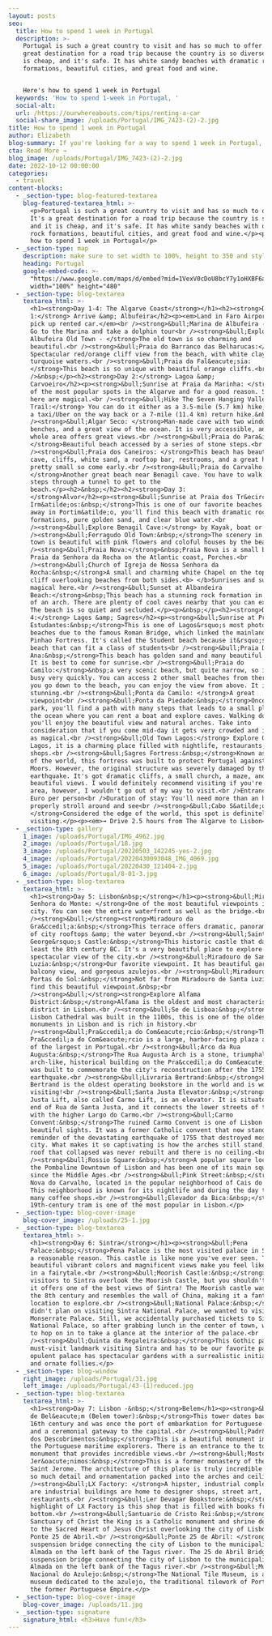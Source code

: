 ```yaml
---
layout: posts
seo:
  title: How to spend 1 week in Portugal
  description: >-
    Portugal is such a great country to visit and has so much to offer. It's a
    great destination for a road trip because the country is so diverse and it
    is cheap, and it's safe. It has white sandy beaches with dramatic rock
    formations, beautiful cities, and great food and wine.


    Here's how to spend 1 week in Portugal
  keywords: 'How to spend 1-week in Portugal, '
  social-alt:
  url: /https://ourwhereabouts.com/tips/renting-a-car
  social-share_image: /uploads/Portugal/IMG_7423-(2)-2.jpg
title: How to spend 1 week in Portugal
author: Elizabeth
blog-summary: If you're looking for a way to spend 1 week in Portugal, here's an itinerary
cta: Read More →
blog_image: /uploads/Portugal/IMG_7423-(2)-2.jpg
date: 2022-10-12 00:00:00
categories:
  - travel
content-blocks:
  - _section-type: blog-featured-textarea
    blog-featured-textarea_html: >-
      <p>Portugal is such a great country to visit and has so much to offer.
      It's a great destination for a road trip because the country is so diverse
      and it is cheap, and it's safe. It has white sandy beaches with dramatic
      rock formations, beautiful cities, and great food and wine.</p><p>Here's
      how to spend 1 week in Portugal</p>
  - _section-type: map
    description: make sure to set width to 100%, height to 350 and style to border 2
    heading: Portugal
    google-embed-code: >-
      "https://www.google.com/maps/d/embed?mid=1VexV0cDoU8bcY7y1oHXBF6aCsy9KdpU&ehbc=2E312F"
      width="100%" height="480"
  - _section-type: blog-textarea
    textarea_html: >-
      <h1><strong>Day 1-4: The Algarve Coast</strong></h1><h2><strong>Day
      1:</strong> Arrive &amp; Albufeira</h2><p><em>Land in Faro Airport and
      pick up rented car.</em><br /><strong>&bull;Marina de Albufeira -</strong>
      Go to the Marina and take a dolphin tour<br /><strong>&bull;Explore
      Albufeira Old Town - </strong>The old town is so charming and
      beautiful.<br /><strong>&bull;Praia do Barranco das Belharucas:</strong>
      Spectacular red/orange cliff view from the beach, with white clay and
      turquoise waters.<br /><strong>&bull;Praia da Fal&eacute;sia:
      </strong>This beach is so unique with beautiful orange cliffs.<br
      />&nbsp;</p><h2><strong>Day 2:</strong> Lagoa &amp;
      Carvoeiro</h2><p><strong>&bull;Sunrise at Praia da Marinha: </strong>One
      of the most popular spots in the Algarve and for a good reason. Sunsets
      here are magical.<br /><strong>&bull;Hike The Seven Hanging Valleys
      Trail:</strong> You can do it either as a 3.5-mile (5.7 km) hike, and get
      a taxi/Uber on the way back or a 7-mile (11.4 km) return hike.&nbsp;<br
      /><strong>&bull;Algar Seco: </strong>Man-made cave with two windows,
      benches, and a great view of the ocean. It is very accessible, and the
      whole area offers great views.<br /><strong>&bull;Praia do Para&iacute;so:
      </strong>Beautiful beach accessed by a series of stone steps.<br
      /><strong>&bull;Praia dos Caneiros: </strong>This beach has beautiful a
      cave, cliffs, white sand, a rooftop bar, restrooms, and a great hike. It's
      pretty small so come early.<br /><strong>&bull;Praia do Carvalho:
      </strong>Another great beach near Benagil cave. You have to walk down some
      steps through a tunnel to get to the
      beach.</p><h2>&nbsp;</h2><h2><strong>Day 3:
      </strong>Alvor</h2><p><strong>&bull;Sunrise at Praia dos Tr&ecirc;s
      Irm&atilde;os:&nbsp;</strong>This is one of our favorite beaches. Tucked
      away in Portim&atilde;o, you'll find this beach with dramatic rock
      formations, pure golden sand, and clear blue water.<br
      /><strong>&bull;Explore Benagil Cave:</strong> by Kayak, boat or SUP<br
      /><strong>&bull;Ferragudo Old Town:&nbsp;</strong>The scenery in the small
      town is beautiful with pink flowers and coloful houses by the beach.<br
      /><strong>&bull;Praia Nova:</strong>&nbsp;Praia Nova is a small beach near
      Praia da Senhora da Rocha on the Atlantic coast, Porches.<br
      /><strong>&bull;Church of Igreja de Nossa Senhora da
      Rocha:&nbsp;</strong>A small and charming white Chapel on the top of a
      cliff overlooking beaches from both sides.<b> </b>Sunrises and sunsets are
      magical here.<br /><strong>&bull;Sunset at Albandeira
      Beach:</strong>&nbsp;This beach has a stunning rock formation in the shape
      of an arch. There are plenty of cool caves nearby that you can explore.
      The beach is so quiet and secluded.</p><p>&nbsp;</p><h2><strong>Day
      4:</strong> Lagos &amp; Sagres</h2><p><strong>&bull;Sunrise at Praia dos
      Estudantes:&nbsp;</strong>This is one of Lagos&rsquo;s most photographed
      beaches due to the famous Roman Bridge, which linked the mainland with
      Pinhao Fortress. It's called the Student beach because it&rsquo;s a small
      beach that can fit a class of students<br />​​​​​<strong>&bull;Praia Dona
      Ana:&nbsp;</strong>This beach has golden sand and many beautiful shells.
      It is best to come for sunrise.<br /><strong>&bull;Praia do
      Camilo:</strong>&nbsp;a very scenic beach, but quite narrow, so it gets
      busy very quickly. You can access 2 other small beaches from there. Before
      you go down to the beach, you can enjoy the view from above. It is
      stunning.<br /><strong>&bull;Ponta da Camilo: </strong>A great
      viewpoint<br /><strong>&bull;Ponta da Piedade:&nbsp;</strong>Once you
      park, you'll find a path with many steps that leads to a small platform in
      the ocean where you can rent a boat and explore caves. Walking down,
      you'll enjoy the beautiful view and natural arches. Take into
      consideration that if you come mid-day it gets very crowded and it isn't
      as magical.<br /><strong>&bull;Old Town Lagos:</strong> Explore Old Town
      Lagos, it is a charming place filled with nightlife, restaurants, and gift
      shops.<br /><strong>&bull;Sagres Fortress:&nbsp;</strong>Known as the edge
      of the world, this fortress was built to protect Portugal against the
      Moors. However, the original structure was severely damaged by the 1755
      earthquake. It's got dramatic cliffs, a small church, a maze, and
      beautiful views. I would definitely recommend visiting if you're in the
      area, however, I wouldn't go out of my way to visit.<br />Entrance Fee: 3
      Euro per person<br />Duration of stay: You'll need more than an hour to
      properly stroll around and see<br /><strong>&bull;Cabo S&atilde;o Vicente:
      </strong>Considered the edge of the world, this spot is definitely worth
      visiting.</p><p><em>➟ Drive 2.5 hours from The Algarve to Lisbon</em></p>
  - _section-type: gallery
    1_image: /uploads/Portugal/IMG_4962.jpg
    2_image: /uploads/Portugal/18.jpg
    3_image: /uploads/Portugal/20220503_142245-yes-2.jpg
    4_image: /uploads/Portugal/20220430093048_IMG_4069.jpg
    5_image: /uploads/Portugal/20220430_121404-2.jpg
    6_image: /uploads/Portugal/8-01-3.jpg
  - _section-type: blog-textarea
    textarea_html: >-
      <h1><strong>Day 5: Lisbon&nbsp;</strong></h1><p><strong>&bull;Miradouro da
      Senhora do Monte: </strong>One of the most beautiful viewpoints in the
      city. You can see the entire waterfront as well as the bridge.<br
      /><strong>&bull;</strong><strong>Miradouro da
      Gra&ccedil;a:&nbsp;</strong>This terrace offers dramatic, panoramic views
      of city rooftops &amp; the water beyond.<br /><strong>&bull;Saint
      George&rsquo;s Castle:&nbsp;</strong>This historic castle that dates to at
      least the 8th century BC. It's a very beautiful place to explore and has a
      spectacular view of the city.<br /><strong>&bull;Miradouro de Santa
      Luzia:&nbsp;</strong>Our favorite viewpoint. It has beautiful gardens and
      balcony view, and gorgeous azulejos.<br /><strong>&bull;Miradouro das
      Portas do Sol:&nbsp;</strong>Not far from Miradouro de Santa Luzia, you'll
      find this beautiful viewpoint.&nbsp;<br
      /><strong>&bull;</strong><strong>Explore Alfama
      District:&nbsp;</strong>Alfama is the oldest and most characteristic
      district in Lisbon.<br /><strong>&bull;Se de Lisboa:&nbsp;</strong>The
      Lisbon Cathedral was built in the 1100s, this is one of the oldest
      monuments in Lisbon and is rich in history.<br
      /><strong>&bull;Pra&ccedil;a do Com&eacute;rcio:&nbsp;</strong>The
      Pra&ccedil;a do Com&eacute;rcio is a large, harbor-facing plaza and is one
      of the largest in Portugal.<br /><strong>&bull;Arco da Rua
      Augusta:&nbsp;</strong>The Rua Augusta Arch is a stone, triumphal
      arch-like, historical building on the Pra&ccedil;a do Com&eacute;rcio. It
      was built to commemorate the city's reconstruction after the 1755
      earthquake.<br /><strong>&bull;Livraria Bertrand:&nbsp;</strong>Livraria
      Bertrand is the oldest operating bookstore in the world and is worth
      visiting!<br /><strong>&bull;Santa Justa Elevator:&nbsp;</strong>The Santa
      Justa Lift, also called Carmo Lift, is an elevator. It is situated at the
      end of Rua de Santa Justa, and it connects the lower streets of the Baixa
      with the higher Largo do Carmo.<br /><strong>&bull;Carmo
      Convent:&nbsp;</strong>The ruined Carmo Convent is one of Lisbon's most
      beautiful sights. It was a former Catholic convent that now stands as a
      reminder of the devastating earthquake of 1755 that destroyed most of the
      city. What makes it so captivating is how the arches still stand, but the
      roof that collapsed was never rebuilt and there is no ceiling.<br
      /><strong>&bull;Rossio Square:&nbsp;</strong>A popular square located in
      the Pombaline Downtown of Lisbon and has been one of its main squares
      since the Middle Ages.<br /><strong>&bull;Pink Street:&nbsp;</strong>Rua
      Nova do Carvalho, located in the popular neighborhood of Cais do Sodre.
      This neighborhood is known for its nightlife and during the day there are
      many coffee shops.<br /><strong>&bull;Elevador da Bica:&nbsp;</strong>This
      19th-century tram is one of the most popular in Lisbon.</p>
  - _section-type: blog-cover-image
    blog-cover_image: /uploads/25-1.jpg
  - _section-type: blog-textarea
    textarea_html: >-
      <h1><strong>Day 6: Sintra</strong></h1><p><strong>&bull;Pena
      Palace:&nbsp;</strong>Pena Palace is the most visited palace in Sintra for
      a reasonable reason. This castle is like none you've ever seen. The
      beautiful vibrant colors and magnificent views make you feel like you're
      in a fairytale.<br /><strong>&bull;Moorish Castle:&nbsp;</strong>Many
      visitors to Sintra overlook the Moorish Castle, but you shouldn't because
      it offers one of the best views of Sintra! The Moorish castle was built in
      the 8th century and resembles the wall of China, making it a fantastic
      location to explore.<br /><strong>&bull;National Palace:&nbsp;</strong>We
      didn't plan on visiting Sintra National Palace, we wanted to visit
      Monserrate Palace. Still, we accidentally purchased tickets to Sintra
      National Palace, so after grabbing lunch in the center of town, we decided
      to hop on in to take a glance at the interior of the palace.<br
      /><strong>&bull;Quinta da Regaleira:&nbsp;</strong>This Gothic palace is a
      must-visit landmark visiting Sintra and has to be our favorite palace. The
      opulent palace has spectacular gardens with a surrealistic initiation well
      and ornate follies.</p>
  - _section-type: blog-window
    right_image: /uploads/Portugal/31.jpg
    left_image: /uploads/Portugal/43-(1)reduced.jpg
  - _section-type: blog-textarea
    textarea_html: >-
      <h1><strong>Day 7: Lisbon -&nbsp;</strong>Belem</h1><p><strong>&bull;Torre
      de Bel&eacute;m (Belem tower):&nbsp;</strong>This tower dates back to the
      16th century and was once the port of embarkation for Portuguese explorers
      and a ceremonial gateway to the capital.<br /><strong>&bull;Padr&atilde;o
      dos Descobrimentos:&nbsp;</strong>This is a beautiful monument in honor of
      the Portuguese maritime explorers. There is an entrance to the top of the
      monument that provides incredible views.<br /><strong>&bull;Mosteiro dos
      Jer&oacute;nimos:&nbsp;</strong>This is a former monastery of the Order of
      Saint Jerome. The architecture of this place is truly incredible. There is
      so much detail and ornamentation packed into the arches and ceilings.<br
      /><strong>&bull;LX Factory: </strong>A hipster, industrial complex. These
      are industrial buildings are home to designer shops, street art, and
      restaurants.<br /><strong>&bull;Ler Devagar Bookstore:&nbsp;</strong>The
      highlight of LX Factory is this shop that is filled with books from top to
      bottom.<br /><strong>&bull;Santuario de Cristo Rei:&nbsp;</strong>The
      Sanctuary of Christ the King is a Catholic monument and shrine dedicated
      to the Sacred Heart of Jesus Christ overlooking the city of Lisbon and
      Ponte 25 de Abril.<br /><strong>&bull;Ponte 25 de Abril: </strong>A
      suspension bridge connecting the city of Lisbon to the municipality of
      Almada on the left bank of the Tagus river. The 25 de Abril Bridge is a
      suspension bridge connecting the city of Lisbon to the municipality of
      Almada on the left bank of the Tagus river.<br /><strong>&bull;Museu
      Nacional do Azulejo:&nbsp;</strong>The National Tile Museum, is an art
      museum dedicated to the azulejo, the traditional tilework of Portugal, and
      the former Portuguese Empire.</p>
  - _section-type: blog-cover-image
    blog-cover_image: /uploads/11.jpg
  - _section-type: signature
    signature_html: <h3>Have fun!</h3>
---
```

